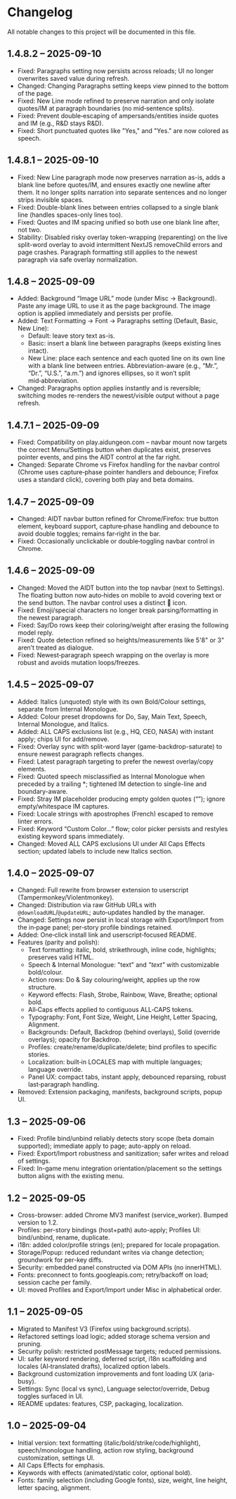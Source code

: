 # Changelog

All notable changes to this project will be documented in this file.

## 1.4.8.2 – 2025-09-10
- Fixed: Paragraphs setting now persists across reloads; UI no longer overwrites saved value during refresh.
- Changed: Changing Paragraphs setting keeps view pinned to the bottom of the page.
- Fixed: New Line mode refined to preserve narration and only isolate quotes/IM at paragraph boundaries (no mid‑sentence splits).
- Fixed: Prevent double‑escaping of ampersands/entities inside quotes and IM (e.g., R&D stays R&D).
- Fixed: Short punctuated quotes like "Yes," and "Yes." are now colored as speech.

## 1.4.8.1 – 2025-09-10
- Fixed: New Line paragraph mode now preserves narration as-is, adds a blank line before quotes/IM, and ensures exactly one newline after them. It no longer splits narration into separate sentences and no longer strips invisible spaces.
- Fixed: Double-blank lines between entries collapsed to a single blank line (handles spaces-only lines too).
- Fixed: Quotes and IM spacing unified so both use one blank line after, not two.
- Stability: Disabled risky overlay token-wrapping (reparenting) on the live split-word overlay to avoid intermittent NextJS removeChild errors and page crashes. Paragraph formatting still applies to the newest paragraph via safe overlay normalization.

## 1.4.8 – 2025-09-09
- Added: Background “Image URL” mode (under Misc → Background). Paste any image URL to use it as the page background. The image option is applied immediately and persists per profile.
- Added: Text Formatting → Font → Paragraphs setting (Default, Basic, New Line):
  - Default: leave story text as-is.
  - Basic: insert a blank line between paragraphs (keeps existing lines intact).
  - New Line: place each sentence and each quoted line on its own line with a blank line between entries. Abbreviation-aware (e.g., “Mr.”, “Dr.”, “U.S.”, “a.m.”) and ignores ellipses, so it won’t split mid‑abbreviation.
- Changed: Paragraphs option applies instantly and is reversible; switching modes re-renders the newest/visible output without a page refresh.

## 1.4.7.1 – 2025-09-09
- Fixed: Compatibility on play.aidungeon.com – navbar mount now targets the correct Menu/Settings button when duplicates exist, preserves pointer events, and pins the AIDT control at the far right.
- Changed: Separate Chrome vs Firefox handling for the navbar control (Chrome uses capture‑phase pointer handlers and debounce; Firefox uses a standard click), covering both play and beta domains.

## 1.4.7 – 2025-09-09
- Changed: AIDT navbar button refined for Chrome/Firefox: true button element, keyboard support, capture‑phase handling and debounce to avoid double toggles; remains far‑right in the bar.
- Fixed: Occasionally unclickable or double‑toggling navbar control in Chrome.

## 1.4.6 – 2025-09-09
- Changed: Moved the AIDT button into the top navbar (next to Settings). The floating button now auto‑hides on mobile to avoid covering text or the send button. The navbar control uses a distinct 🧩 icon.
- Fixed: Emoji/special characters no longer break parsing/formatting in the newest paragraph.
- Fixed: Say/Do rows keep their coloring/weight after erasing the following model reply.
- Fixed: Quote detection refined so heights/measurements like 5'8" or 3" aren’t treated as dialogue.
- Fixed: Newest‑paragraph speech wrapping on the overlay is more robust and avoids mutation loops/freezes.

## 1.4.5 – 2025-09-07
- Added: Italics (unquoted) style with its own Bold/Colour settings, separate from Internal Monologue.
- Added: Colour preset dropdowns for Do, Say, Main Text, Speech, Internal Monologue, and Italics.
- Added: ALL CAPS exclusions list (e.g., HQ, CEO, NASA) with instant apply; chips UI for add/remove.
- Fixed: Overlay sync with split-word layer (game-backdrop-saturate) to ensure newest paragraph reflects changes.
- Fixed: Latest paragraph targeting to prefer the newest overlay/copy elements.
- Fixed: Quoted speech misclassified as Internal Monologue when preceded by a trailing *; tightened IM detection to single-line and boundary-aware.
- Fixed: Stray IM placeholder producing empty golden quotes (“”); ignore empty/whitespace IM captures.
- Fixed: Locale strings with apostrophes (French) escaped to remove linter errors.
- Fixed: Keyword “Custom Color…” flow; color picker persists and restyles existing keyword spans immediately.
- Changed: Moved ALL CAPS exclusions UI under All Caps Effects section; updated labels to include new Italics section.

## 1.4.0 – 2025-09-07
- Changed: Full rewrite from browser extension to userscript (Tampermonkey/Violentmonkey).
- Changed: Distribution via raw GitHub URLs with `@downloadURL`/`@updateURL`; auto‑updates handled by the manager.
- Changed: Settings now persist in local storage with Export/Import from the in‑page panel; per‑story profile bindings retained.
- Added: One‑click install link and userscript‑focused README.
- Features (parity and polish):
  - Text formatting: italic, bold, strikethrough, inline code, highlights; preserves valid HTML.
  - Speech & Internal Monologue: "text" and *"text"* with customizable bold/colour.
  - Action rows: Do & Say colouring/weight, applies up the row structure.
  - Keyword effects: Flash, Strobe, Rainbow, Wave, Breathe; optional bold.
  - All‑Caps effects applied to contiguous ALL‑CAPS tokens.
  - Typography: Font, Font Size, Weight, Line Height, Letter Spacing, Alignment.
  - Backgrounds: Default, Backdrop (behind overlays), Solid (override overlays); opacity for Backdrop.
  - Profiles: create/rename/duplicate/delete; bind profiles to specific stories.
  - Localization: built‑in LOCALES map with multiple languages; language override.
  - Panel UX: compact tabs, instant apply, debounced reparsing, robust last‑paragraph handling.
- Removed: Extension packaging, manifests, background scripts, popup UI.

## 1.3 – 2025-09-06
- Fixed: Profile bind/unbind reliably detects story scope (beta domain supported); immediate apply to page; auto-apply on reload.
- Fixed: Export/Import robustness and sanitization; safer writes and reload of settings.
- Fixed: In-game menu integration orientation/placement so the settings button aligns with the existing menu.

## 1.2 – 2025-09-05
- Cross-browser: added Chrome MV3 manifest (service_worker). Bumped version to 1.2.
- Profiles: per-story bindings (host+path) auto-apply; Profiles UI: bind/unbind, rename, duplicate.
- i18n: added color/profile strings (en); prepared for locale propagation.
- Storage/Popup: reduced redundant writes via change detection; groundwork for per-key diffs.
- Security: embedded panel constructed via DOM APIs (no innerHTML).
- Fonts: preconnect to fonts.googleapis.com; retry/backoff on load; session cache per family.
- UI: moved Profiles and Export/Import under Misc in alphabetical order.

## 1.1 – 2025-09-05
- Migrated to Manifest V3 (Firefox using background.scripts).
- Refactored settings load logic; added storage schema version and pruning.
- Security polish: restricted postMessage targets; reduced permissions.
- UI: safer keyword rendering, deferred script, i18n scaffolding and locales (AI‑translated drafts), localized option labels.
- Background customization improvements and font loading UX (aria-busy).
- Settings: Sync (local vs sync), Language selector/override, Debug toggles surfaced in UI.
- README updates: features, CSP, packaging, localization.

## 1.0 – 2025-09-04
- Initial version: text formatting (italic/bold/strike/code/highlight), speech/monologue handling, action row styling, background customization, settings UI.
- All Caps Effects for emphasis.
- Keywords with effects (animated/static color, optional bold).
- Fonts: family selection (including Google fonts), size, weight, line height, letter spacing, alignment.


